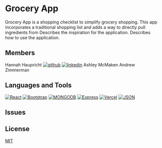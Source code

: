 # Grocery App

Grocery App is a shopping checklist to simplify grocery shopping. This app incorporates a traditional shopping list and adds a way to directly pull ingredients from 
Describes the inspiration for the application.
Describes how to use the application.

## Members
Hannah Haupricht [![github](https://cloud.githubusercontent.com/assets/17016297/18839843/0e06a67a-83d2-11e6-993a-b35a182500e0.png)][1] [![linkedin](https://cloud.githubusercontent.com/assets/17016297/18839848/0fc7e74e-83d2-11e6-8c6a-277fc9d6e067.png)][2]
Ashley McMaken
Andrew Zimmerman

## Languages and Tools

[![React][React.js]][React-url]
[![Bootstrap][Bootstrap.com]][Bootstrap-url]
[![MONGODB][MONGODB]][MONGODB-url]
[![Express][Express]][Express-url]
[![Vercel][Vercel]][Vercel-url]
[![JSON][JSON]][JSON-url]



## Issues




## License

[MIT](https://choosealicense.com/licenses/mit/)

<!-- Makdown links and images-->
[React.js]: https://img.shields.io/badge/React-20232A?style=for-the-badge&logo=react&logoColor=61DAFB
[React-url]: https://reactjs.org/
[Bootstrap.com]: https://img.shields.io/badge/Bootstrap-563D7C?style=for-the-badge&logo=bootstrap&logoColor=white
[Bootstrap-url]: https://getbootstrap.com
[MONGODB]:https://img.shields.io/badge/MONGODB-00684a?style=for-the-badge&logo=MONGODB&logoColor=WHITE
[MONGODB-url]: https://www.mongodb.com/
[Express]: https://img.shields.io/badge/EXPRESS-303030?style=for-the-badge&logo=EXPRESS&logoColor=WHITE
[Express-url]: https://expressjs.com/
[Vercel]: https://img.shields.io/badge/Vercel-303030?style=for-the-badge&logo=Vercel&logoColor=WHITE
[Vercel-url]: https://vercel.com/
[JSON]: https://img.shields.io/badge/JSON-303030?style=for-the-badge&logo=JSON&logoColor=WHITE
[JSON-url]: https://www.json.org/json-en.html
[1]: https://github.com/hauprichth
[2]: https://linkedin.com/in/hannah-haupricht
[3]: https://github.com/
[4]: https://linkedin.com/in/
[5]: https://github.com/
[6]: https://linkedin.com/in/
